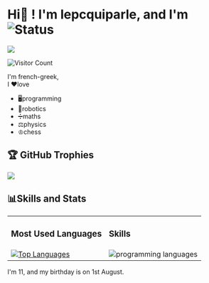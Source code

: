 # Hi👋 ! I'm lepcquiparle, and I'm ![Status](https://img.shields.io/badge/Status-Online-brightgreen)  
[![](https://visitcount.itsvg.in/api?id=LeNetQuiParle&icon=8&color=3)](https://visitcount.itsvg.in)

![Visitor Count](https://profile-counter.glitch.me/LeNetQuiParle/count.svg)

I'm french-greek,  
I ❤love  
+ 🖥programming  
+ 🤖robotics  
+ ➗maths  
+ ⚖️physics
+ ♔chess

## 🏆 GitHub Trophies
![](https://github-profile-trophy.vercel.app/?username=LeNetQuiParle&theme=radical&no-frame=false&no-bg=true&margin-w=4)

## 📊Skills and Stats  

<table>
  <tr>
    <td><h3>Most Used Languages</h3></td>
    <td><h3>Skills</h3></td>
  </tr>
  <tr>
    <td>
      <a href="https://github.com/lenetquiparle/github-readme-stats">
        <img src="https://github-readme-stats.vercel.app/api/top-langs/?username=lenetquiparle&layout=compact" alt="Top Languages">
      </a>
    </td>
    <td>
      <img src="https://skillicons.dev/icons?i=html,css,js,react,md,py,bootstrap,codepen,replit,sketchup,github,vscode,windows" alt="programming languages">
    </td>
  </tr>
</table>
  
I'm 11, and my birthday is on 1st August.
